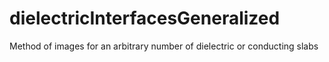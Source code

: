 # dielectricInterfacesGeneralized
Method of images for an arbitrary number of dielectric or conducting slabs
